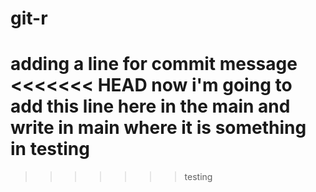 # git-r
adding a line for commit message
<<<<<<< HEAD
now i'm going to add this line here in the main
and write in main where it is something in testing
=======
>>>>>>> testing
